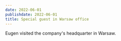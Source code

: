 ```yaml
---
date: 2022-06-01
publishdate: 2022-06-01
title: Special guest in Warsaw office
---
```

Eugen visited the company's headquarter in Warsaw.